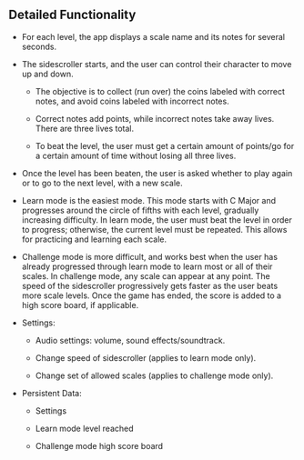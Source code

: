 ## Detailed Functionality

* For each level, the app displays a scale name and its notes for several seconds.

* The sidescroller starts, and the user can control their character to move up and down.

	* The objective is to collect (run over) the coins labeled with correct notes, and avoid coins labeled with incorrect notes.

	* Correct notes add points, while incorrect notes take away lives. There are three lives total.

	* To beat the level, the user must get a certain amount of points/go for a certain amount of time without losing all three lives.

* Once the level has been beaten, the user is asked whether to play again or to go to the next level, with a new scale. 

* Learn mode is the easiest mode. This mode starts with C Major and progresses around the circle of fifths with each level, gradually increasing difficulty. In learn mode, the user must beat the level in order to progress; otherwise, the current level must be repeated. This allows for practicing and learning each scale. 

* Challenge mode is more difficult, and works best when the user has already progressed through learn mode to learn most or all of their scales. In challenge mode, any scale can appear at any point. The speed of the sidescroller progressively gets faster as the user beats more scale levels. Once the game has ended, the score is added to a high score board, if applicable.

* Settings:

	* Audio settings: volume, sound effects/soundtrack.

	* Change speed of sidescroller (applies to learn mode only).
	
	* Change set of allowed scales (applies to challenge mode only).
	
	
* Persistent Data:
	
	* Settings

	* Learn mode level reached

	* Challenge mode high score board
